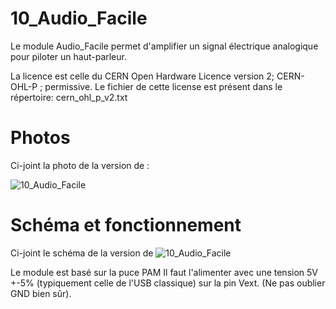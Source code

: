 
# 10_Audio_Facile

Le module Audio_Facile permet d'amplifier un signal électrique analogique pour piloter un haut-parleur.

La licence est celle du CERN Open Hardware Licence version 2; CERN-OHL-P ; permissive.
Le fichier de cette license est présent dans le répertoire: cern_ohl_p_v2.txt

# Photos

Ci-joint la photo de la version de :

![10_Audio_Facile](./pictures/Audio_Facile.jpg "photo du dessus du module version .")

# Schéma et fonctionnement

Ci-joint le schéma de la version de 
![10_Audio_Facile](./pictures/schema.png "schéma du module")

Le module est basé sur la puce PAM
Il faut l'alimenter avec une tension 5V +-5% (typiquement celle de l'USB classique) sur la pin Vext. (Ne pas oublier GND bien sûr).

